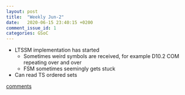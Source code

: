 ```yaml
---
layout: post
title:  "Weekly Jun-2"
date:   2020-06-15 23:40:15 +0200
comment_issue_id: 1
categories: GSoC
---
```

- LTSSM implementation has started
	- Sometimes weird symbols are received, for example D10.2 COM repeating over and over
	- FSM sometimes seemingly gets stuck
- Can read TS ordered sets


[comments][comments]

[git]: https://github.com/ECP5-PCIe/ECP5-PCIe
[Comments]: https://github.com/ECP5-PCIe/ECP5-PCIe.github.io/issues/12